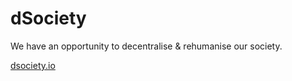 # dSociety
We have an opportunity to decentralise &amp; rehumanise our society.

[dsociety.io](https://dsociety.io)
